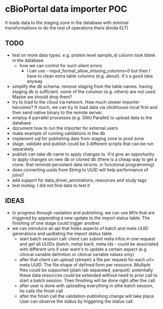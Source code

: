 # cBioPortal data importer POC

It loads data to the staging zone in the database with minimal transformations to do the rest of operations there (kinda ELT)

## TODO
- test on more data types. e.g. protein level sample_id column look blank in the database
  - how we can control for such silent errors
    - I can use --input_format_allow_missing_columns=0
      but then I have to clean extra table columns (e.g. about). It's a good idea anyway
- simplify the db schema. remove staging from the table names. having staging db is sufficient. some of the columsn (e.g. others) are not used. Maybe we should drop them?
- try to load to the cloud via network. How much slower importer becomes? If much, we can try to load data via clickhouse-local first and then send native binary to the remote server.
- employ 4 parrallel processes (e.g. GNU Parallel) to upload data to the database
- document how to run the importer for external users
- make example of running validations in the db
- implement sql for publishing data from staging zone to prod zone
- stage, validate and publish could be 3 different scripts that can be run separately.
- publish can take db name to apply changes to. It'd give an opportunity to apply changes on new db or cloned db (there is a cheap way to get a clone. that reminds persistant data structs. in functional programming)
- does converting uuids from String to UUID will help performance of joins?
- add support for data_driver_annotations, resources and study tags
- test mutsig. I did not find data to test it

## IDEAS
- to progress through vaidation and publishing, we can use MVs that are triggered by appending a new update to the import status table. The finishing of one stage could trigger another.
- we can introduce an api that hides aspects of batch and meta UUID generations and updtating the import status table 
   - start batch session call: client can submit meta infos in one request and get all UUIDs (batch, meta) back. meta ids - could be associated with different urls if user want's to update a certain aspect (e.g. clinical variable definition or clinical variable values only)
   - after that client can upload (stream) a file per request for each url+ meta UUID. The file shape of defined form per resource. Multiple files could be supported (plain tab separated, parquet). potentially these data resources could be extended without need to prior call to start a batch session. Then finishing will be done right after the call.
   - after user is done with uploading everything in sthe batch session, he calls the finish call
   - after the finish call the validation-publishing change will take place. User can observe the status by triggering the status call.
